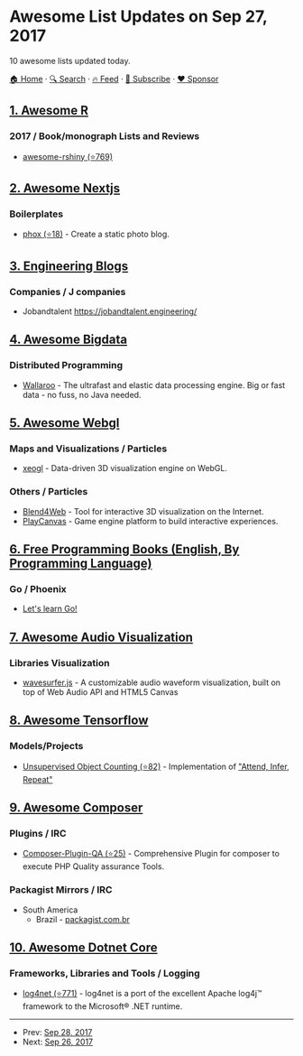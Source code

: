 # Awesome List Updates on Sep 27, 2017

10 awesome lists updated today.

[🏠 Home](/README.md) · [🔍 Search](https://www.trackawesomelist.com/search/) · [🔥 Feed](https://www.trackawesomelist.com/rss.xml) · [📮 Subscribe](https://trackawesomelist.us17.list-manage.com/subscribe?u=d2f0117aa829c83a63ec63c2f&id=36a103854c) · [❤️  Sponsor](https://github.com/sponsors/theowenyoung)



## [1. Awesome R](/content/qinwf/awesome-R/README.md)

### 2017 / Book/monograph Lists and Reviews

*   [awesome-rshiny (⭐769)](https://github.com/grabear/awesome-rshiny)

## [2. Awesome Nextjs](/content/unicodeveloper/awesome-nextjs/README.md)

### Boilerplates

*   [phox (⭐18)](https://github.com/herschel666/phox) - Create a static photo blog.

## [3. Engineering Blogs](/content/kilimchoi/engineering-blogs/README.md)

### Companies / J companies

*   Jobandtalent <https://jobandtalent.engineering/>

## [4. Awesome Bigdata](/content/newTendermint/awesome-bigdata/README.md)

### Distributed Programming

*   [Wallaroo](http://www.wallaroolabs.com/community) - The ultrafast and elastic data processing engine. Big or fast data - no fuss, no Java needed.

## [5. Awesome Webgl](/content/sjfricke/awesome-webgl/README.md)

### Maps and Visualizations / Particles

*   [xeogl](http://xeogl.org/) - Data-driven 3D visualization engine on WebGL.

### Others / Particles

*   [Blend4Web](https://www.blend4web.com/en/) - Tool for interactive 3D visualization on the Internet.
*   [PlayCanvas](https://playcanvas.com/) - Game engine platform to build interactive experiences.

## [6. Free Programming Books (English, By Programming Language)](/content/EbookFoundation/free-programming-books/README.md)

### Go / Phoenix

*   [Let's learn Go!](http://go-book.readthedocs.io/en/latest/)

## [7. Awesome Audio Visualization](/content/willianjusten/awesome-audio-visualization/README.md)

### Libraries Visualization

*   [wavesurfer.js](https://wavesurfer-js.org/) - A customizable audio waveform visualization, built on top of Web Audio API and HTML5 Canvas

## [8. Awesome Tensorflow](/content/jtoy/awesome-tensorflow/README.md)

### Models/Projects

*   [Unsupervised Object Counting (⭐82)](https://github.com/akosiorek/attend_infer_repeat) - Implementation of ["Attend, Infer, Repeat"](https://papers.nips.cc/paper/6230-attend-infer-repeat-fast-scene-understanding-with-generative-models)

## [9. Awesome Composer](/content/jakoch/awesome-composer/README.md)

### Plugins / IRC

*   [Composer-Plugin-QA (⭐25)](https://github.com/Webysther/composer-plugin-qa) - Comprehensive Plugin for composer to execute PHP Quality assurance Tools.

### Packagist Mirrors / IRC

*   South America
    *   Brazil - [packagist.com.br](https://packagist.com.br)

## [10. Awesome Dotnet Core](/content/thangchung/awesome-dotnet-core/README.md)

### Frameworks, Libraries and Tools / Logging

*   [log4net (⭐771)](https://github.com/apache/logging-log4net) - log4net is a port of the excellent Apache log4j™ framework to the Microsoft® .NET runtime.

---

- Prev: [Sep 28, 2017](/content/2017/09/28/README.md)
- Next: [Sep 26, 2017](/content/2017/09/26/README.md)